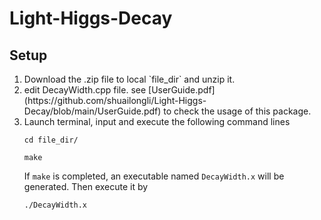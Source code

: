 # Light-Higgs-Decay

<h2>Setup</h2>
<ol>
  <li>Download the .zip file to local `file_dir` and unzip it.
  <li>edit DecayWidth.cpp file. see [UserGuide.pdf](https://github.com/shuailongli/Light-Higgs-Decay/blob/main/UserGuide.pdf) to check the usage of this package.
  <li>Launch terminal, input and execute the following command lines

```
cd file_dir/
```
```
make
```
If `make` is completed, an executable named `DecayWidth.x` will be generated. Then execute it by
```
./DecayWidth.x
```
